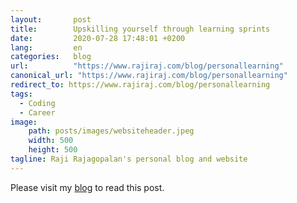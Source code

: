 ```yaml
---
layout:       post
title:        Upskilling yourself through learning sprints
date:         2020-07-28 17:48:01 +0200
lang:         en
categories:   blog
url:          "https://www.rajiraj.com/blog/personallearning"
canonical_url: "https://www.rajiraj.com/blog/personallearning"
redirect_to: https://www.rajiraj.com/blog/personallearning
tags:
  - Coding
  - Career
image:
    path: posts/images/websiteheader.jpeg
    width: 500
    height: 500
tagline: Raji Rajagopalan's personal blog and website
---
```

Please visit my <a href="https://www.rajiraj.com/blog/personallearning">blog</a> to read this post.
